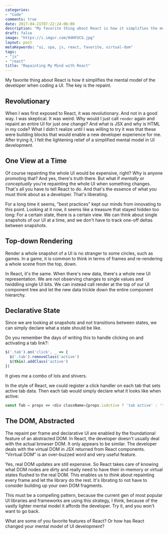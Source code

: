 ```yaml
---
categories:
- "Code"
comments: true
date: 2017-04-21T07:22:24-06:00
description: "My favorite thing about React is how it simplifies the mental model of the developer when coding a UI.  The key is the repaint."
draft: false
image: "https://i.imgur.com/0dHFUCG.jpg"
layout: post
metaKeywords: "ui, spa, js, react, favorite, virtual-dom"
tags:
- "js"
- "react"
title: "Repainting My Mind with React"
---
```


My favorite thing about React is how it simplifies the mental model of the developer when coding a UI.  The key is the repaint.

<!--more-->

## Revolutionary

When I was first exposed to React, it was revolutionary.  And not in a good way.  I was skeptical.  It was weird.  Why would I just call `render` again and repaint an entire UI for just one change?  And what is JSX and why is HTML in my code?  What I didn't realize until I was willing to try it was that these were building blocks that would enable a new developer experience for me.  After trying it, I felt the lightening relief of a simplified mental model in UI development.

## One View at a Time

Of course repainting the whole UI would be expensive, right?  Why is anyone promoting that?  And yes, there's truth there.  But what if *mentally* or *conceptually* you're repainting the whole UI when something changes.  That's all you have to tell React to do.  And that's the essence of what you must think about as a developer.  That's liberating.

For a long time it seems, "best practices" kept our minds from innovating to this point.  Looking at it now, it seems like a treasure that stayed hidden too long:  For a certain state, there is a certain view.  We can think about single snapshots of our UI at a time, and we don't have to track one-off deltas between snapshots.

## Top-down Rendering

Render a whole snapshot of a UI is no stranger to some circles, such as games.  In a game, it is common to think in terms of frames and re-rendering a whole scene from the top, down.  

In React, it's the same.  When there's new data, there's a whole new UI representation.  We are not observing changes to single values and twiddling single UI bits.  We can instead call render at the top of our UI component tree and let the new data trickle down the entire component hierarchy.

## Declarative State

Since we are looking at snapshots and not transitions between states, we can simply declare what a state should be like.  

Do you remember the days of writing this to handle clicking on and activating a tab link?:

```js
$('.tab').on('click', _ => {
  $('.tab').removeClass('active')
  $(this).addClass('active')
})
```

It gives me a combo of lols and shivers.

In the style of React, we could register a click handler on each tab that sets active tab data.  Then each tab would simply declare what it looks like when active:

```js
const Tab = props => <div className={props.isActive ? 'tab active' : 'tab'}></div>
```

## The DOM, Abstracted

The repaint per frame and declarative UI are enabled by the foundational feature of an abstracted DOM.  In React, the developer doesn't usually deal with the actual browser DOM.  It only appears to be similar.  The developer deals with the virtual DOM in JSX returned from React components.  "Virrtual DOM" is an over-buzzed word and very useful feature.  

Yes, real DOM updates are still expensive.  So React takes care of knowing what DOM nodes are dirty and really need to have their in-memory or virtual states flushed to the real DOM.  This enables us to *think* about repainting every frame and let the library do the rest.  It's librating to not have to consider building up your own DOM fragments.

This must be a compelling pattern, because the current gen of most popular UI libraries and frameworks are using this strategy, I think, because of the vastly lighter mental model it affords the developer.  Try it, and you won't want to go back.

What are some of you favorite features of React?  Or how has React changed your mental model of UI development?

